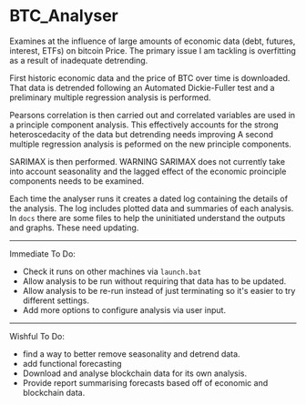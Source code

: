 # BTC_Analyser


Examines at the influence of large amounts of economic data (debt, futures, interest, ETFs) on bitcoin Price.
The primary issue I am tackling is overfitting as a result of inadequate detrending.

First historic economic data and the price of BTC over time is downloaded.
That data is detrended following an Automated Dickie-Fuller test and a 
preliminary multiple regression analysis is performed.

Pearsons correlation is then carried out and correlated variables are used in a principle component analysis.
This effectively accounts for the strong heteroscedacity of the data but detrending needs improving
A second multiple regression analysis is peformed on the new principle components.

SARIMAX is then performed. WARNING SARIMAX does not currently take into account seasonality and the lagged
effect of the economic proinciple components needs to be examined.

Each time the analyser runs it creates a dated log containing the details of the analysis. The log includes
plotted data and summaries of each analysis. In `docs` there are some files to help the uninitiated
understand the outputs and graphs. These need updating.


_____________________

Immediate To Do:
 - Check it runs on other machines via `launch.bat`
 - Allow analysis to be run without requiring that data has to be updated.
 - Allow analysis to be re-run instead of just terminating so it's easier to try different
   settings.
- Add more options to configure analysis via user input.

_____________________

Wishful To Do:
- find a way to better remove seasonality and detrend data.
- add functional forecasting
- Download and analyse blockchain data for its own analysis.
- Provide report summarising forecasts based off of economic and blockchain data.

